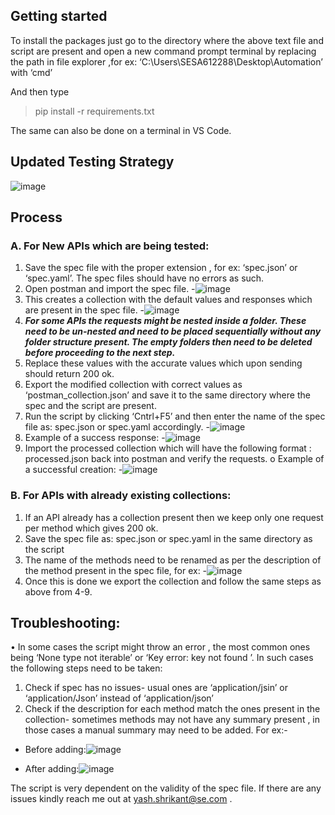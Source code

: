 ## Getting started
To install the packages just go to the directory where the above text file and script are present and open a new command prompt terminal by replacing the path in file explorer ,for ex: ‘C:\Users\SESA612288\Desktop\Automation’ with ‘cmd’

And then type 
>pip install -r requirements.txt

The same can also be done on a terminal in VS Code.

## Updated Testing Strategy

![image](https://user-images.githubusercontent.com/41529190/149931776-e91a4287-3bed-4156-8d02-f6b8af8bbd5d.png)

## Process
### A.	For New APIs which are being tested:

1.	Save the spec file with the proper extension , for ex: ‘spec.json’ or ‘spec.yaml’. The spec files should have no errors as such.
2.	Open postman and import the spec file. 
-![image](https://user-images.githubusercontent.com/41529190/149932000-54f54802-7376-4a0e-baef-f21aa30ca489.png)
3.	This creates a collection with the default values and responses which are present in the spec file.
-![image](https://user-images.githubusercontent.com/41529190/149932156-7da7445c-305c-49cf-b7a5-c72c7eb72de1.png)
4.	***For some APIs the requests might be nested inside a folder. These need to be un-nested and need to be placed sequentially without any folder structure present. The empty folders then need to be deleted before proceeding to the next step.***
5.	Replace these values with the accurate values which upon sending should return 200 ok.
6.	Export the modified collection with correct values as ‘postman_collection.json’ and save it to the same directory where the spec and the script are present.
7.	Run the script by clicking ‘Cntrl+F5’ and then enter the name of the spec file as: spec.json or spec.yaml accordingly. 
-![image](https://user-images.githubusercontent.com/41529190/149932452-195b1e3a-ca7a-47f4-8e29-aa989d881894.png) 
8.	Example of a success response:
-![image](https://user-images.githubusercontent.com/41529190/149932474-0e5c8eab-1cc1-4252-8ec6-ce85ca3ccfcb.png)
9.	Import the processed collection which will have the following format : <API Name> processed.json back into postman and verify the requests.
o	Example of a successful creation:
-![image](https://user-images.githubusercontent.com/41529190/149932498-b2136900-0b48-477f-bad9-f4eb1948770a.png)

### B.	For APIs with already existing collections:

1.	If an API already has a collection present then we keep only one request per method which gives 200 ok.
2.	Save the spec file as: spec.json or spec.yaml in the same directory as the script
3.	The name of the methods need to be renamed as per the description of the method present in the spec file, for ex:
-![image](https://user-images.githubusercontent.com/41529190/149932574-bb20b2d5-bb6b-48ac-8d50-8867025e6d5e.png)
4.	Once this is done we export the collection and follow the same steps as above from 4-9.

## Troubleshooting:
•	In some cases the script might throw an error , the most common ones being ‘None type not iterable’ or ‘Key error: key not found ’. In such cases the following steps need to be taken:
1.	Check if spec has no issues- usual ones are ‘application/jsin’ or ‘application/Json’ instead of ‘application/json’
2.	Check if the description for each method match the ones present in the collection- sometimes methods may not have any summary present , in those cases a manual summary may need to be added. For ex:-
- Before adding:![image](https://user-images.githubusercontent.com/41529190/149933155-e1e61617-a9ec-4ba2-b8fb-9cbe9026128b.png)

- After adding:![image](https://user-images.githubusercontent.com/41529190/149933256-445079a1-98b0-43a8-9a6c-5435b7d4e840.png)

The script is very dependent on the validity of the spec file. If there are any issues kindly reach me out at yash.shrikant@se.com .

